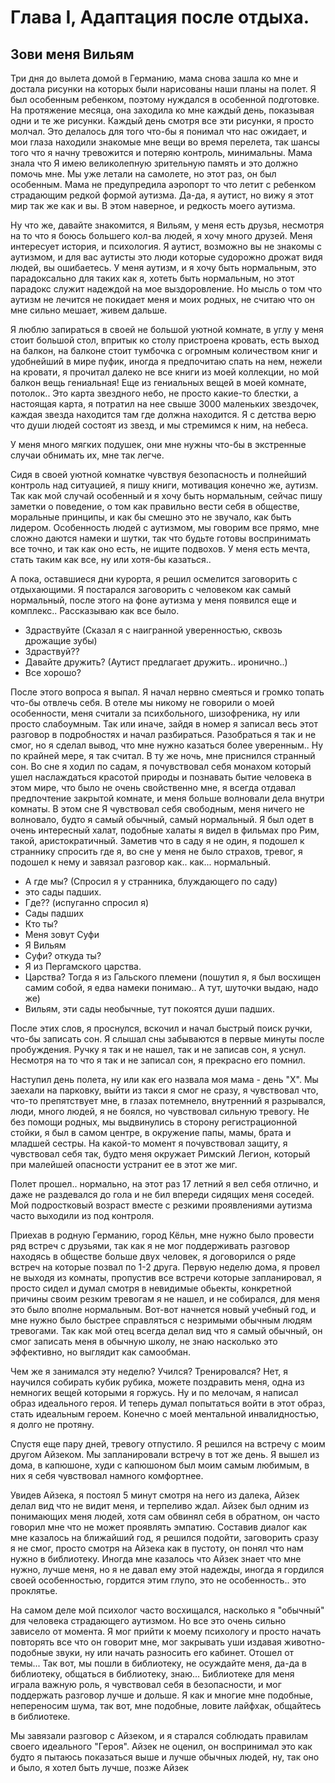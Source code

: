 # Глава I, Адаптация после отдыха.

## Зови меня Вильям

Три дня до вылета домой в Германию, мама снова зашла ко мне и достала рисунки на которых были нарисованы наши планы на полет. Я был особенным ребенком, поэтому нуждался в особенной подготовке. На протяжение месяца, она заходила ко мне каждый день, показывая одни и те же рисунки. Каждый день смотря все эти рисунки, я просто молчал. Это делалось для того что-бы я понимал что нас ожидает, и мои глаза находили знакомые мне вещи во время перелета, так шансы того что я начну тревожится и потеряю контроль, минимальны. Мама знала что Я имею великолепную зрительную память и это должно помочь мне. Мы уже летали на самолете, но этот раз, он был особенным. Мама не предупредила аэропорт то что летит с ребенком страдающим редкой формой аутизма.
Да-да, я аутист, но вижу я этот мир так же как и вы. В этом наверное, и редкость моего аутизма.

Ну что же, давайте знакомится, я Вильям, у меня есть друзья, несмотря на то что я боюсь большего кол-ва людей, я хочу много друзей. Меня интересует история, и психология. Я аутист, возможно вы не знакомы с аутизмом, и для вас аутисты это люди которые судорожно дрожат видя людей, вы ошибаетесь. У меня аутизм, и я хочу быть нормальным, это парадоксально для таких как я, хотеть быть нормальным, но этот парадокс служит надеждой на мое выздоровление. Но мысль о том что аутизм не лечится не покидает меня и моих родных, не считаю что он мне сильно мешает, живем дальше.

Я люблю запираться в своей не большой уютной комнате, в углу у меня стоит большой стол, впритык ко столу пристроена кровать, есть выход на балкон, на балконе стоит тумбочка с огромным количеством книг и удобнейший в мире пуфик, иногда я предпочитаю спать на нем, нежели на кровати, я прочитал далеко не все книги из моей коллекции, но мой балкон вещь гениальная! Еще из гениальных вещей в моей комнате, потолок.. Это карта звездного небо, не просто какие-то блестки, а настоящая карта, я потратил на нее свыше 3000 маленьких звездочек, каждая звезда находится там где должна находится. Я с детства верю что души людей состоят из звезд, и мы стремимся к ним, на небеса.

У меня много мягких подушек, они мне нужны что-бы в экстренные случаи обнимать их, мне так легче.

Сидя в своей уютной комнатке чувствуя безопасность и полнейший контроль над ситуацией, я пишу книги, мотивация конечно же, аутизм. Так как мой случай особенный и я хочу быть нормальным,  сейчас пишу заметки о поведение, о том как правильно вести себя в обществе, моральные принципы, и как бы смешно это не звучало, как быть лидером. Особенность людей с аутизмом, мы говорим все прямо, мне сложно даются намеки и шутки, так что будьте готовы воспринимать все точно, и так как оно есть, не ищите подвохов.
У меня есть мечта, стать таким как все, ну или хотя-бы казаться.. 

А пока, оставшиеся дни курорта, я решил осмелится заговорить с отдыхающими.
Я постарался заговорить с человеком как самый нормальный, после этого на фоне аутизма у меня появился еще и комплекс.. Рассказываю как все было. 

- Здраствуйте (Сказал я с наигранной уверенностью, сквозь дрожащие зубы)
- Здраствуй?? 
- Давайте дружить? (Аутист предлагает дружить.. иронично..)
- Все хорошо?

После этого вопроса я выпал. Я начал нервно смеяться и громко топать что-бы отвлечь себя. В отеле мы никому не говорили о моей особенности, меня считали за психбольного, шизофреника, ну или просто слабоумным. Так или иначе, зайдя в номер я записал весь этот разговор в подробностях и начал разбираться. 
Разобраться я так и не смог, но я сделал вывод, что мне нужно казаться более уверенным.. Ну по крайней мере, я так считал. В ту же ночь, мне приснился странный сон. Во сне я ходил по садам, я почувствовал себя монахом который ушел наслаждаться красотой природы и познавать бытие человека в этом мире, что было не очень свойственно мне, я всегда отдавал предпочтение закрытой комнате, и меня больше волновали дела внутри комнаты. В этом сне Я чувствовал себя свободным, меня ничего не волновало, будто я самый обычный, самый нормальный. Я был одет в очень интересный халат, подобные халаты я видел в фильмах про Рим, такой, аристократичный. Заметив что в саду я не один, я подошел к страннику спросить где я, во сне у меня не было страхов, тревог, я подошел к нему и завязал разговор как.. как... нормальный.

- А где мы? (Спросил я у странника, блуждающего по саду)
- это сады падших.
- Где?? (испуганно спросил я)
- Сады падших
- Кто ты? 
- Меня зовут Суфи
- Я Вильям
- Суфи? откуда ты?
- Я из Пергамского царства.
- Царства? Тогда я из Гальского племени (пошутил я, я был восхищен самим собой, я едва намеки понимаю.. А тут, шуточки выдаю, надо же)
- Вильям, эти сады необычные, тут покоятся души падших. 

После этих слов, я проснулся, вскочил и начал быстрый поиск ручки, что-бы записать сон. Я слышал сны забываются в первые минуты после пробуждения. Ручку я так и не нашел, так и не записав сон, я уснул. Несмотря на то что я так и не записал сон, я прекрасно его помнил. 

Наступил день полета, ну или как его назвала моя мама - день "Х". Мы заехали на парковку, выйти из такси я смог не сразу, я чувствовал что, что-то препятствует мне, в глазах потемнело, внутренний я разрывался, люди, много людей, я не боялся, но чувствовал сильную тревогу.
Не без помощи родных, мы выдвинулись в сторону регистрационной стойки, я был в самом центре, в окружение папы, мамы, брата и младшей сестры.
На какой-то момент я почувствовал защиту, я чувствовал себя так, будто меня окружает Римский Легион, который при малейшей опасности устранит ее в этот же миг. 

Полет прошел.. нормально, на этот раз 17 летний я вел себя отлично, и даже не раздевался до гола и не бил впереди сидящих меня соседей.
Мой подростковый возраст вместе с резкими проявлениями аутизма часто выходили из под контроля. 

Приехав в родную Германию, город Кёльн, мне нужно было провести ряд встреч с друзьями, так как я не мог поддерживать разговор находясь в обществе больше двух человек, я договорился о ряде встреч на которые позвал по 1-2 друга. Первую неделю дома, я провел не выходя из комнаты, пропустив все встречи которые запланировал, я просто сидел и думал смотря в невидимые обьекты, конкретной причины своим резким тревогам я не нашел, и не собирался, для меня это было вполне нормальным.
Вот-вот начнется новый учебный год, и мне нужно было быстрее справляться с незримыми обычным людям тревогами. Так как мой отец всегда делал вид что я самый обычный, он смог записать меня в обычную школу, не знаю насколько это эффективно, но выглядит как самообман.

Чем же я занимался эту неделю? Учился? Тренировался? Нет, я научился собирать кубик рубика, можете поздравить меня, одна из немногих вещей которыми я горжусь. Ну и по мелочам, я написал образ идеального героя. 
И теперь думал попытаться войти в этот образ, стать идеальным героем. Конечно с моей ментальной инвалидностью, я долго не протяну.

Спустя еще пару дней, тревогу отпустило. Я решился на встречу с моим другом Айзеком. Мы запланировали встречу в тот же день. Я вышел из дома, в капюшоне, худи с капюшоном был моим самым любимым, в них я себя чувствовал намного комфортнее.

Увидев Айзека, я постоял 5 минут смотря на него из далека, Айзек делал вид что не видит меня, и терпеливо ждал. Айзек был одним из понимающих меня людей, хотя сам обвинял себя в обратном, он часто говорил мне что не может проявлять эмпатию. 
Составив диалог как мне казалось на ближайший год, я решился подойти, заговорить сразу я не смог, просто смотря на Айзека как в пустоту, он понял что нам нужно в библиотеку. Иногда мне казалось что Айзек знает что мне нужно, лучше меня, но я не давал ему этой надежды, иногда я гордился своей особенностью, гордится этим глупо, это не особенность.. это проклятье. 

На самом деле мой психолог часто восхищался, насколько я "обычный" для человека страдающего аутизмом. Но все это очень сильно зависело от момента. Я мог прийти к моему психологу и просто начать повторять все что он говорит мне, мог закрывать уши издавая животно-подобные звуки, ну или начать разносить его кабинет.
Отошел от темы... Так вот, мы пошли в библиотеку, не осуждайте меня, да-да в библиотеку, общаться в библиотеку, знаю... Библиотеке для меня играла важную роль, я чувствовал себя в безопасности, и мог поддержать разговор лучше и дольше. Я как и многие мне подобные, непереносим шума, так вот, мне подобные, ловите лайфхак, общайтесь в библиотеке.

Мы завязали разговор с Айзеком, и я старался соблюдать правилам своего идеального "Героя". Айзек не оценил, он воспринимал это как будто я пытаюсь показаться выше и лучше обычных людей, ну, так оно и было, я хотел быть лучше, позже Айзек 
